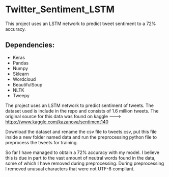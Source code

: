 # Twitter_Sentiment_LSTM
This project uses an LSTM network to predict tweet sentiment to a 72% accuracy.

## Dependencies:
- Keras
- Pandas
- Numpy
- Sklearn
- Wordcloud
- BeautifulSoup
- NLTK
- Tweepy

The project uses an LSTM network to predict sentiment of tweets. The dataset used is include in the repo and consists of 1.6 million tweets. The original source for this data was found on kaggle --->  https://www.kaggle.com/kazanova/sentiment140

Download the dataset and rename the csv file to tweets.csv, put this file inside a new folder named data and run the preprocessing python file to preprocess the tweets for training.

So far I have managed to obtain a 72% accuracy with my model. I believe this is due in part to the vast amount of neutral words found in the data, some of which I have removed during preprocessing. During preprocessing I removed unusual characters that were not UTF-8 compliant. 
